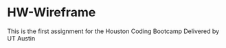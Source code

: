 # HW-Wireframe

This is the first assignment for the Houston Coding Bootcamp Delivered by UT Austin
